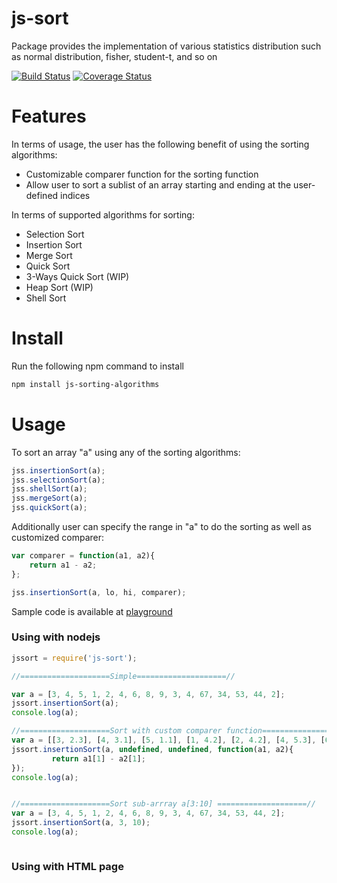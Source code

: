# js-sort
Package provides the implementation of various statistics distribution such as normal distribution, fisher, student-t, and so on

[![Build Status](https://travis-ci.org/cschen1205/js-sorting-algorithms.svg?branch=master)](https://travis-ci.org/cschen1205/js-sorting-algorithms) [![Coverage Status](https://coveralls.io/repos/github/cschen1205/js-sorting-algorithms/badge.svg?branch=master)](https://coveralls.io/github/cschen1205/js-sorting-algorithms?branch=master) 

# Features

In terms of usage, the user has the following benefit of using the sorting algorithms:

* Customizable comparer function for the sorting function
* Allow user to sort a sublist of an array starting and ending at the user-defined indices

In terms of supported algorithms for sorting:

* Selection Sort
* Insertion Sort
* Merge Sort
* Quick Sort
* 3-Ways Quick Sort (WIP)
* Heap Sort (WIP)
* Shell Sort

# Install

Run the following npm command to install

```bash
npm install js-sorting-algorithms
```

# Usage

To sort an array "a" using any of the sorting algorithms:

```javascript
jss.insertionSort(a);
jss.selectionSort(a);
jss.shellSort(a);
jss.mergeSort(a);
jss.quickSort(a);
```

Additionally user can specify the range in "a" to do the sorting as well as customized comparer:

```javascript
var comparer = function(a1, a2){
    return a1 - a2;
};

jss.insertionSort(a, lo, hi, comparer);
```


Sample code is available at [playground](https://runkit.com/cschen1205/js-sorting-algorithms-playground)

### Using with nodejs

```javascript
jssort = require('js-sort');

//====================Simple====================//

var a = [3, 4, 5, 1, 2, 4, 6, 8, 9, 3, 4, 67, 34, 53, 44, 2];
jssort.insertionSort(a);
console.log(a);

//====================Sort with custom comparer function====================//
var a = [[3, 2.3], [4, 3.1], [5, 1.1], [1, 4.2], [2, 4.2], [4, 5.3], [6, 7.4], [8, 5.1], [9, 1.9], [3, 1.2], [4, 3.4], [67, 6.7], [34, 3], [53, 5], [44, 4.2], [2, 0]];
jssort.insertionSort(a, undefined, undefined, function(a1, a2){
         return a1[1] - a2[1];
});
console.log(a);


//====================Sort sub-arrray a[3:10] ====================//
var a = [3, 4, 5, 1, 2, 4, 6, 8, 9, 3, 4, 67, 34, 53, 44, 2];
jssort.insertionSort(a, 3, 10);
console.log(a);



```

### Using with HTML page

